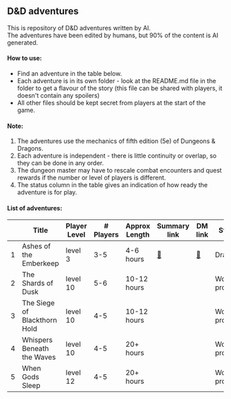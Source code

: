 ## D&D adventures

This is repository of D&D adventures written by AI.  
The adventures have been edited by humans, but 90% of the content is AI generated.  


#### How to use: 

- Find an adventure in the table below.  
- Each adventure is in its own folder - look at the README.md file in the folder to get a flavour of the story (this file can be shared with players, it doesn't contain any spoilers) 
- All other files should be kept secret from players at the start of the game. 

#### Note:

1. The adventures use the mechanics of fifth edition (5e) of Dungeons & Dragons.
1. Each adventure is independent - there is little continuity or overlap, so they can be done in any order.   
1. The dungeon master may have to rescale combat encounters and quest rewards if the number or level of players is different.
1. The status column in the table gives an indication of how ready the adventure is for play.  


#### List of adventures:


|     | Title | Player Level | # Players | Approx Length | Summary link | DM link | Status |
| ---- | ---- | ---- | ---- | ---- | ---- | ---- | ---- |
| 1 | Ashes of the Emberkeep | level 3 | 3-5 | 4-6 hours | [🔗](/dnd_adventures/1%20-%20Ashes%20of%20the%20Emberkeep/) | [🔗](/dnd_adventures/1%20-%20Ashes%20of%20the%20Emberkeep/Act%200%20-%20DM%20summary) | Draft | 
| 2 | The Shards of Dusk | level 10 | 5-6 | 10-12 hours |  | | Work in progress |
| 3 | The Siege of Blackthorn Hold | level 10 | 4-5 | 10-12 hours |  | | Work in progress |
| 4 | Whispers Beneath the Waves | level 10 | 4-5 | 20+ hours |  | | Work in progress |
| 5 | When Gods Sleep | level 12 | 4-5 | 20+ hours |  | | Work in progress |
